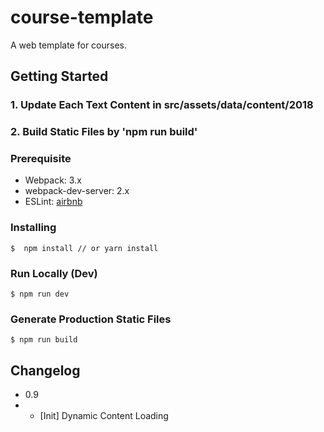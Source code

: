 # course-template
A web template for courses.

## Getting Started

### 1. Update Each Text Content in src/assets/data/content/2018
### 2. Build Static Files by 'npm run build'

### Prerequisite
- Webpack: 3.x
- webpack-dev-server: 2.x
- ESLint: [airbnb](https://github.com/airbnb/javascript/tree/master/packages/eslint-config-airbnb)


### Installing

```
$  npm install // or yarn install
```

### Run Locally (Dev)
```
$ npm run dev
```

### Generate Production Static Files
```
$ npm run build
```

## Changelog

- 0.9
- - [Init] Dynamic Content Loading
